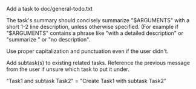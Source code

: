 Add a task to doc/general-todo.txt

The task's summary should concisely summarize "$ARGUMENTS" with a short 1-2 line
description, unless otherwise specified.  (For example if "$ARGUMENTS" contains
a phrase like "with a detailed description" or "summarize <document>" or "no description".

Use proper capitalization and punctuation even if the user didn't.

Add subtask(s) to existing related tasks.
Reference the previous message from the user if unsure which task to put it under.

"Task1 and subtask Task2" = "Create Task1 with subtask Task2"
